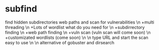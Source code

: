 # subfind
find hidden subdirectories web paths and scan for vulnerabilities                                                 \n
  +multi threading                                                                                                \n
  +Lots of wordlist what do you need for                                                                          \n
  +subdirrectory finding                                                                                           \n
  +web path finding                                                                                                 \n
  +vuln scan (vuln scan will come soon)                                                                             \n
  +customizated wordlists (come soon)                                                                                \n
                                                                                                                      \n
type URL and start the scan  
easy to use                                                                                                            \n
                                                                                                                        \n
alternative of gobuster and dirsearch


